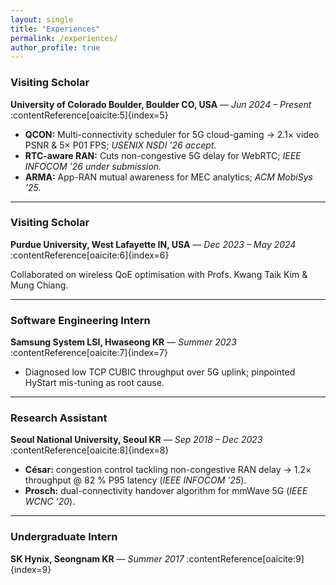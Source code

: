 ```yaml
---
layout: single
title: "Experiences"
permalink: /experiences/
author_profile: true
---
```


### Visiting Scholar  
**University of Colorado Boulder, Boulder CO, USA** — *Jun 2024 – Present* :contentReference[oaicite:5]{index=5}  

- **QCON:** Multi-connectivity scheduler for 5G cloud-gaming → 2.1× video PSNR & 5× P01 FPS; *USENIX NSDI ’26 accept.*  
- **RTC-aware RAN:** Cuts non-congestive 5G delay for WebRTC; *IEEE INFOCOM ’26 under submission.*  
- **ARMA:** App-RAN mutual awareness for MEC analytics; *ACM MobiSys ’25.*

---

### Visiting Scholar  
**Purdue University, West Lafayette IN, USA** — *Dec 2023 – May 2024* :contentReference[oaicite:6]{index=6}  

Collaborated on wireless QoE optimisation with Profs. Kwang Taik Kim & Mung Chiang.

---

### Software Engineering Intern  
**Samsung System LSI, Hwaseong KR** — *Summer 2023* :contentReference[oaicite:7]{index=7}  

- Diagnosed low TCP CUBIC throughput over 5G uplink; pinpointed HyStart mis-tuning as root cause.

---

### Research Assistant  
**Seoul National University, Seoul KR** — *Sep 2018 – Dec 2023* :contentReference[oaicite:8]{index=8}  

- **César:** congestion control tackling non-congestive RAN delay → 1.2× throughput @ 82 % P95 latency (*IEEE INFOCOM ’25*).  
- **Prosch:** dual-connectivity handover algorithm for mmWave 5G (*IEEE WCNC ’20*).

---

### Undergraduate Intern  
**SK Hynix, Seongnam KR** — *Summer 2017* :contentReference[oaicite:9]{index=9}